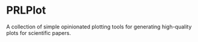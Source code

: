 # PRLPlot

A collection of simple opinionated plotting tools for generating high-quality plots for scientific papers.
